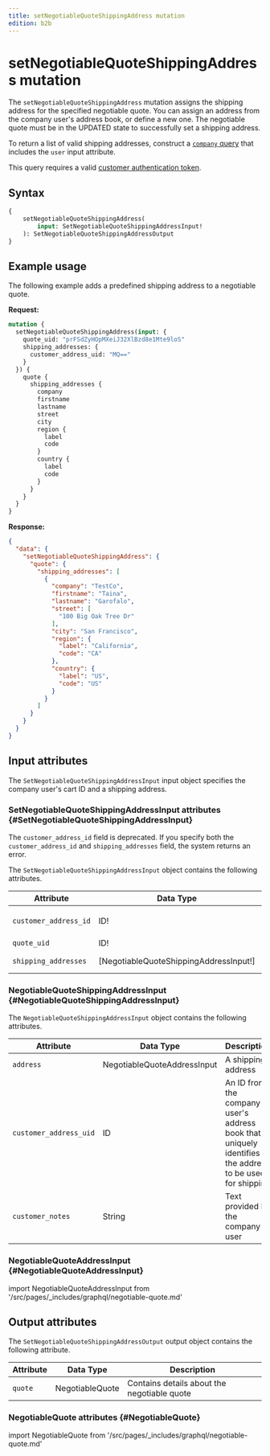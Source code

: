 ```yaml
---
title: setNegotiableQuoteShippingAddress mutation
edition: b2b
---
```


# setNegotiableQuoteShippingAddress mutation

The `setNegotiableQuoteShippingAddress` mutation assigns the shipping address for the specified negotiable quote. You can assign an address from the company user's address book, or define a new one. The negotiable quote must be in the UPDATED state to successfully set a shipping address.

To return a list of valid shipping addresses, construct a [`company` query](../../company/queries/company.md) that includes the `user` input attribute.

This query requires a valid [customer authentication token](../../../customer/mutations/generate-token.md).

## Syntax

```graphql
{
    setNegotiableQuoteShippingAddress(
        input: SetNegotiableQuoteShippingAddressInput!
    ): SetNegotiableQuoteShippingAddressOutput
}
```

## Example usage

The following example adds a predefined shipping address to a negotiable quote.

**Request:**

```graphql
mutation {
  setNegotiableQuoteShippingAddress(input: {
    quote_uid: "prFSdZyHOpMXeiJ32XlBzd8e1Mte9loS"
    shipping_addresses: {
      customer_address_uid: "MQ=="
    }
  }) {
    quote {
      shipping_addresses {
        company
        firstname
        lastname
        street
        city
        region {
          label
          code
        }
        country {
          label
          code
        }
      }
    }
  }
}

```

**Response:**

```json
{
  "data": {
    "setNegotiableQuoteShippingAddress": {
      "quote": {
        "shipping_addresses": [
          {
            "company": "TestCo",
            "firstname": "Taina",
            "lastname": "Garofalo",
            "street": [
              "100 Big Oak Tree Dr"
            ],
            "city": "San Francisco",
            "region": {
              "label": "California",
              "code": "CA"
            },
            "country": {
              "label": "US",
              "code": "US"
            }
          }
        ]
      }
    }
  }
}
```

## Input attributes

The `SetNegotiableQuoteShippingAddressInput` input object specifies the company user's cart ID and a shipping address.

### SetNegotiableQuoteShippingAddressInput attributes {#SetNegotiableQuoteShippingAddressInput}

The `customer_address_id` field is deprecated. If you specify both the `customer_address_id` and `shipping_addresses` field, the system returns an error.

The `SetNegotiableQuoteShippingAddressInput` object contains the following attributes.

Attribute |  Data Type | Description
--- | --- | ---
`customer_address_id` | ID! | Deprecated. Use `NegotiableQuoteShippingAddressInput.customer_address_uid` instead. The unique ID of a `CustomerAddress` object
`quote_uid` | ID! | The unique ID of a `NegotiableQuote` object
`shipping_addresses` | [NegotiableQuoteShippingAddressInput!] | An array of shipping addresses to apply to the negotiable quote

### NegotiableQuoteShippingAddressInput {#NegotiableQuoteShippingAddressInput}

The `NegotiableQuoteShippingAddressInput` object contains the following attributes.

Attribute |  Data Type | Description
--- | --- | ---
`address` | NegotiableQuoteAddressInput | A shipping address
`customer_address_uid` | ID | An ID from the company user's address book that uniquely identifies the address to be used for shipping
`customer_notes` | String | Text provided by the company user

### NegotiableQuoteAddressInput {#NegotiableQuoteAddressInput}

import NegotiableQuoteAddressInput from '/src/pages/_includes/graphql/negotiable-quote.md'

<NegotiableQuoteAddressInput />

## Output attributes

The `SetNegotiableQuoteShippingAddressOutput` output object contains the following attribute.

Attribute |  Data Type | Description
--- | --- | ---
`quote` | NegotiableQuote | Contains details about the negotiable quote

### NegotiableQuote attributes {#NegotiableQuote}

import NegotiableQuote from '/src/pages/_includes/graphql/negotiable-quote.md'

<NegotiableQuote />
